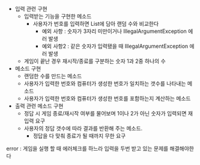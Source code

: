 - 입력 관련 구현
    - 입력받는 기능을 구현한 메소드
      - 사용자가 번호를 입력하면 List에 담아 랜덤 수와 비교한다
          - 예외 사항 : 숫자가 3자리 미만이거나 IllegalArgumentException 에러 발생
          - 예외 사항2 : 같은 숫자가 입력됐을 때 IllegalArgumentException 에러 발생
    - 게임이 끝난 경우 재시작/종료를 구분하는 숫자 1과 2중 하나의 수
- 메소드 구현
    - 랜덤한 수를 만드는 메소드
    - 사용자가 입력한 번호와 컴퓨터가 생성한 번호가 일치하는 갯수를 나타내는 메소드
    - 사용자가 입력한 번호와 컴퓨터가 생성한 번호를 포함하는지 계산하는 메소드
- 출력 관련 메소드 구현
    - 정답 시 게임 종료/재시작 여부를 물어보며 1이나 2가 아닌 숫자가 입력되면 재입력 요구
    - 사용자의 정답 갯수에 따라 결과를 반환해 주는 메소드.
      - 정답을 다 맞춰 종료가 될 때까지 무한 요구


error : 게임을 실행 할 때 에러체크를 하느라 입력을 두번 받고 있는 문제를 해결해야한다

